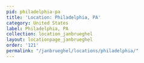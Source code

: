 ```yaml
---
pid: philadelphia-pa
title: 'Location: Philadelphia, PA'
category: United States
label: Philadelphia, PA
collection: location_janbrueghel
layout: locationpage_janbrueghel
order: '121'
permalink: "/janbrueghel/locations/philadelphia/"
---
```

